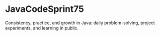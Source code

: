 # JavaCodeSprint75
Consistency, practice, and growth in Java: daily problem-solving, project experiments, and learning in public.
